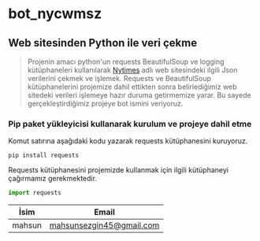 # bot_nycwmsz
## Web sitesinden Python ile veri çekme

> Projenin amacı python'un requests BeautifulSoup ve logging kütüphaneleri kullanılarak [Nytimes](https://www.nytimes.com/crosswords/game/mini) adlı web sitesindeki ilgili Json verilerini çekmek ve işlemek. Requests ve BeautifulSoup kütüphanelerini projemize dahil ettikten sonra belirlediğimiz web sitedeki verileri işlemeye hazır duruma getirmemize yarar. Bu sayede gerçekleştirdiğimiz projeye bot ismini veriyoruz.

### Pip paket yükleyicisi kullanarak kurulum ve projeye dahil etme

Komut satırına aşağıdaki kodu yazarak requests kütüphanesini kuruyoruz.
```
pip install requests
```
Requests kütüphanesini projemizde kullanmak için ilgili kütüphaneyi çağırmamız gerekmektedir.
```python
import requests
```









| İsim | Email |
|--|--|
| mahsun | mahsunsezgin45@gmail.com
